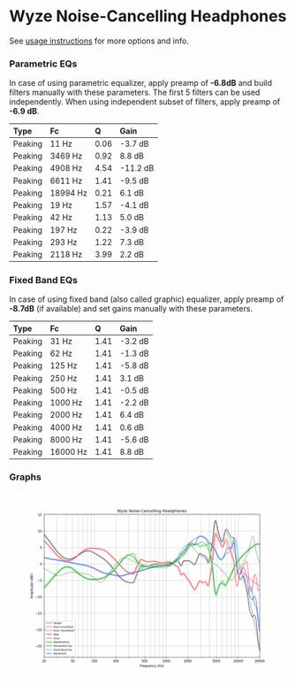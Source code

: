 # Wyze Noise-Cancelling Headphones
See [usage instructions](https://github.com/jaakkopasanen/AutoEq#usage) for more options and info.

### Parametric EQs
In case of using parametric equalizer, apply preamp of **-6.8dB** and build filters manually
with these parameters. The first 5 filters can be used independently.
When using independent subset of filters, apply preamp of **-6.9 dB**.

| Type    | Fc       |    Q | Gain     |
|:--------|:---------|:-----|:---------|
| Peaking | 11 Hz    | 0.06 | -3.7 dB  |
| Peaking | 3469 Hz  | 0.92 | 8.8 dB   |
| Peaking | 4908 Hz  | 4.54 | -11.2 dB |
| Peaking | 6611 Hz  | 1.41 | -9.5 dB  |
| Peaking | 18994 Hz | 0.21 | 6.1 dB   |
| Peaking | 19 Hz    | 1.57 | -4.1 dB  |
| Peaking | 42 Hz    | 1.13 | 5.0 dB   |
| Peaking | 197 Hz   | 0.22 | -3.9 dB  |
| Peaking | 293 Hz   | 1.22 | 7.3 dB   |
| Peaking | 2118 Hz  | 3.99 | 2.2 dB   |

### Fixed Band EQs
In case of using fixed band (also called graphic) equalizer, apply preamp of **-8.7dB**
(if available) and set gains manually with these parameters.

| Type    | Fc       |    Q | Gain    |
|:--------|:---------|:-----|:--------|
| Peaking | 31 Hz    | 1.41 | -3.2 dB |
| Peaking | 62 Hz    | 1.41 | -1.3 dB |
| Peaking | 125 Hz   | 1.41 | -5.8 dB |
| Peaking | 250 Hz   | 1.41 | 3.1 dB  |
| Peaking | 500 Hz   | 1.41 | -0.5 dB |
| Peaking | 1000 Hz  | 1.41 | -2.2 dB |
| Peaking | 2000 Hz  | 1.41 | 6.4 dB  |
| Peaking | 4000 Hz  | 1.41 | 0.6 dB  |
| Peaking | 8000 Hz  | 1.41 | -5.6 dB |
| Peaking | 16000 Hz | 1.41 | 8.8 dB  |

### Graphs
![](./Wyze%20Noise-Cancelling%20Headphones.png)